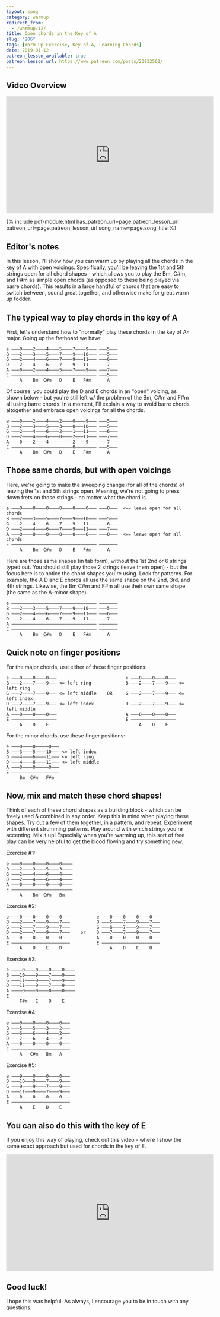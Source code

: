 ```yaml
---
layout: song
category: warmup
redirect_from:
  - /warmup/12/
title: Open chords in the Key of A
slug: "206"
tags: [Warm Up Exercise, Key of A, Learning Chords]
date: 2019-01-12
patreon_lesson_available: true
patreon_lesson_url: https://www.patreon.com/posts/23932562/
---
```


## Video Overview

<iframe width="560" height="315" src="https://www.youtube.com/embed/TUCeAirXkH8?showinfo=0" frameborder="0" allowfullscreen></iframe>

{% include pdf-module.html has_patreon_url=page.patreon_lesson_url patreon_url=page.patreon_lesson_url song_name=page.song_title %}

<!-- Coming soon... -->

## Editor's notes

In this lesson, I'll show how you can warm up by playing all the chords in the key of A with open voicings. Specifically, you'll be leaving the 1st and 5th strings open for all chord shapes - which allows you to play the Bm, C#m, and F#m as simple open chords (as opposed to these being played via barre chords). This results in a large handful of chords that are easy to switch between, sound great together, and otherwise make for great warm up fodder.

## The typical way to play chords in the key of A

First, let's understand how to "normally" play these chords in the key of A-major. Going up the fretboard we have:

    e –––0––––2––––4––––5––––7––––9––– –––5–––
    B –––2––––3––––5––––7––––9–––10––– –––5–––
    G –––2––––4––––6––––7––––9–––11––– –––6–––
    D –––2––––4––––6––––7––––9–––11––– –––7–––
    A –––0––––2––––4––––5––––7––––9––– –––7–––
    E –––––––––––––––––––––––––––––––– –––5–––
         A    Bm  C#m   D    E   F#m      A    

Of course, you could play the D and E chords in an "open" voicing, as shown below - but you're still left w/ the problem of the Bm, C#m and F#m all using barre chords. In a moment, I'll explain a way to avoid barre chords altogether and embrace open voicings for all the chords.

    e –––0––––2––––4––––2––––0––––9––– –––5–––
    B –––2––––3––––5––––3––––0–––10––– –––5–––
    G –––2––––4––––6––––2––––1–––11––– –––6–––
    D –––2––––4––––6––––0––––2–––11––– –––7–––
    A –––0––––2––––4–––––––––2––––9––– –––7–––
    E –––––––––––––––––––––––0–––––––– –––5–––
         A    Bm  C#m   D    E   F#m      A    

## Those same chords, but with open voicings

Here, we're going to make the sweeping change (for all of the chords) of leaving the 1st and 5th strings open. Meaning, we're not going to press down frets on those strings - no matter what the chord is.

    e –––0––––0––––0––––0––––0––––0––– –––0–––  <== leave open for all chords
    B –––2––––3––––5––––7––––9–––10––– –––5–––
    G –––2––––4––––6––––7––––9–––11––– –––6–––
    D –––2––––4––––6––––7––––9–––11––– –––7–––
    A –––0––––0––––0––––0––––0––––0––– –––0–––  <== leave open for all chords
    E –––––––––––––––––––––––––––––––– –––––––
         A    Bm  C#m   D    E   F#m      A     

Here are those same shapes (in tab form), without the 1st 2nd or 6 strings typed out. You should still play those 2 strings (leave them open) - but the focus here is to notice the chord shapes you're using. Look for patterns. For example, the A D and E chords all use the same shape on the 2nd, 3rd, and 4th strings. Likewise, the Bm C#m and F#m all use their own same shape (the same as the A-minor shape).

    e –––––––––––––––––––––––––––––––– –––––––
    B –––2––––3––––5––––7––––9–––10––– –––5–––
    G –––2––––4––––6––––7––––9–––11––– –––6–––
    D –––2––––4––––6––––7––––9–––11––– –––7–––
    A –––––––––––––––––––––––––––––––– –––––––
    E –––––––––––––––––––––––––––––––– –––––––
         A    Bm  C#m   D    E   F#m      A    

## Quick note on finger positions

For the major chords, use either of these finger positions:

    e –––0––––0––––0–––                          e –––0––––0––––0–––                   
    B –––2––––7––––9––– <= left ring             B –––2––––7––––9––– <= left ring      
    G –––2––––7––––9––– <= left middle    OR     G –––2––––7––––9––– <= left index   
    D –––2––––7––––9––– <= left index            D –––2––––7––––9––– <= left middle     
    A –––0––––0––––0–––                          A –––0––––0––––0–––                    
    E –––––––––––––––––                          E –––––––––––––––––                    
         A    D    E                                  A    D    E                       

For the minor chords, use these finger positions:

    e –––0––––0–––––0–––
    B –––3––––5––––10––– <= left index  
    G –––4––––6––––11––– <= left ring
    D –––4––––6––––11––– <= left middle
    A –––0––––0–––––0–––
    E ––––––––––––––––––
         Bm  C#m   F#m   

## Now, mix and match these chord shapes!

Think of each of these chord shapes as a building block - which can be freely used & combined in any order. Keep this in mind when playing these shapes. Try out a few of them together, in a pattern, and repeat. Experiment with different strumming patterns. Play around with which strings you're accenting. Mix it up! Especially when you're warming up, this sort of free play can be very helpful to get the blood flowing and try something new.

Exercise #1:

    e –––0––––0––––0––––0––––
    B –––2––––3––––5––––3––––
    G –––2––––4––––6––––4––––
    D –––2––––4––––6––––4––––
    A –––0––––0––––0––––0––––
    E –––––––––––––––––––––––
         A    Bm  C#m   Bm     

Exercise #2:

    e –––0––––0––––0––––0–––          e –––0––––0––––0––––0–––
    B –––2––––7––––9––––7–––          B –––5––––7––––9––––7–––
    G –––2––––7––––9––––7–––          G –––6––––7––––9––––7–––
    D –––2––––7––––9––––7–––    or    D –––7––––7––––9––––7–––
    A –––0––––0––––0––––0–––          A –––0––––0––––0––––0–––
    E ––––––––––––––––––––––          E ––––––––––––––––––––––
         A    D    E    D                  A    D    E    D   

Exercise #3:

    e ––––0––––0––––0––––0––––
    B –––10––––9––––7––––9––––
    G –––11––––9––––7––––9––––
    D –––11––––9––––7––––9––––
    A ––––0––––0––––0––––0––––
    E ––––––––––––––––––––––––
         F#m   E    D    E    

Exercise #4:

    e –––0––––0––––0––––0–––
    B –––5––––5––––3––––2–––
    G –––6––––6––––4––––2–––
    D –––7––––6––––4––––2–––
    A –––0––––0––––0––––0–––
    E ––––––––––––––––––––––
         A   C#m   Bm   A    

Exercise #5:

    e –––9––––0––––0––––0–––
    B –––10–––9––––7––––9–––
    G –––9––––9––––7––––9–––
    D –––11–––9––––7––––9–––
    A –––0––––0––––0––––0–––
    E ––––––––––––––––––––––
         A    E    D    E

## You can also do this with the key of E

If you enjoy this way of playing, check out this video - where I show the same exact approach but used for chords in the key of E.

<iframe width="560" height="315" src="https://www.youtube.com/embed/6n6bpW9FUN4" frameborder="0" allow="accelerometer; encrypted-media; gyroscope; picture-in-picture" allowfullscreen></iframe>

## Good luck!

I hope this was helpful. As always, I encourage you to be in touch with any questions.
